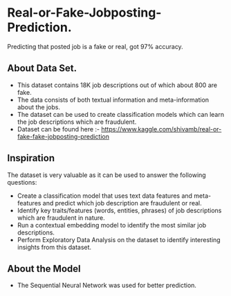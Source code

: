 # Real-or-Fake-Jobposting-Prediction.
Predicting that posted job is a fake or real, got 97% accuracy.

## About Data Set.
- This dataset contains 18K job descriptions out of which about 800 are fake. 
- The data consists of both textual information and meta-information about the jobs. 
- The dataset can be used to create classification models which can learn the job descriptions which are fraudulent.
- Dataset can be found here :- https://www.kaggle.com/shivamb/real-or-fake-fake-jobposting-prediction

## Inspiration 
The dataset is very valuable as it can be used to answer the following questions:
- Create a classification model that uses text data features and meta-features and predict which job description are fraudulent or real.
- Identify key traits/features (words, entities, phrases) of job descriptions which are fraudulent in nature.
- Run a contextual embedding model to identify the most similar job descriptions.
- Perform Exploratory Data Analysis on the dataset to identify interesting insights from this dataset.

## About the Model
- The Sequential Neural Network was used for better prediction. 
